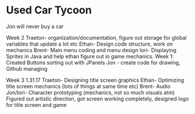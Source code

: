 # Used Car Tycoon
Jon will never buy a car

Week 2
Traeton- organization/documentation, figure out storage for global variables that update a lot etc
Ethan- Design code structure, work on mechanics
Brent- Main menu coding and menu design
Iori- Displaying Sprites in Java and help ethan figure out in game mechanics. Week 1: Created Buttons sorting out with JPanels
Jon - create code for drawing, Github managing

Week 3 1.31.17
Traeton- Designing title screen graphics
Ethan- Optimizing title screen mechanics (lots of things at same time etc)
Brent- Audio
Jon/Iori- Character prototyping (mechanics, not so much visuals atm)
Figured out artistic direction, got screen working completely, designed logo for title screen and game
